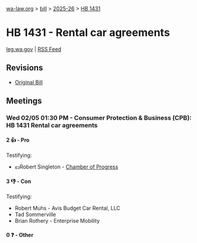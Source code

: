 [wa-law.org](/) > [bill](/bill/) > [2025-26](/bill/2025-26/) > [HB 1431](/bill/2025-26/hb/1431/)

# HB 1431 - Rental car agreements
[leg.wa.gov](https://app.leg.wa.gov/billsummary?BillNumber=1431&Year=2025&Initiative=false) | [RSS Feed](./rss.xml)

## Revisions
* [Original Bill](1/)

## Meetings
### Wed 02/05 01:30 PM - Consumer Protection & Business (CPB): HB 1431 Rental car agreements
#### 2 👍 - Pro
Testifying:
* 💵Robert Singleton - [Chamber of Progress](/org/chamber_of_progress/)

#### 3 👎 - Con
Testifying:
* Robert Muhs - Avis Budget Car Rental, LLC
* Tad Sommerville
* Brian Rothery - Enterprise Mobility

#### 0 ❓ - Other
